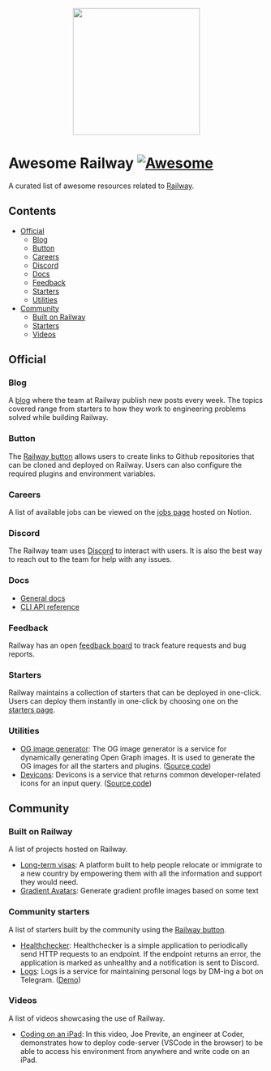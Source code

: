 <p align="center">
  <img src="https://railway.app/brand/logo-light.png" width="250">
<p>

# Awesome Railway [![Awesome](https://awesome.re/badge.svg)](https://awesome.re)

A curated list of awesome resources related to [Railway](https://railway.app/).
## Contents
- [Official](#official)
  - [Blog](#blog)
  - [Button](#button)
  - [Careers](#careers)
  - [Discord](#discord)
  - [Docs](#docs)
  - [Feedback](#feedback)
  - [Starters](#starters)
  - [Utilities](#utilities)
- [Community](#community)
  - [Built on Railway](#built-on-railway)
  - [Starters](#community-starters)
  - [Videos](#videos)

## Official

### Blog
A [blog](https://blog.railway.app/) where the team at Railway publish new posts every week. The topics covered range from starters to how they work to engineering problems solved while building Railway.

### Button
The [Railway button](https://railway.app/button) allows users to create links to Github repositories that can be cloned and deployed on Railway. Users can also configure the required plugins and environment variables.

### Careers
A list of available jobs can be viewed on the [jobs page](https://www.notion.so/railwayapp/Jobs-bdc641c4b72947f2ab1e09bea5362363) hosted on Notion.
  
### Discord
The Railway team uses [Discord](https://discord.com/invite/xAm2w6g) to interact with users. It is also the best way to reach out to the team for help with any issues.

### Docs
- [General docs](https://docs.railway.app/)
- [CLI API reference](https://docs.railway.app/cli/api-reference)

### Feedback
Railway has an open [feedback board](https://feedback.railway.app/) to track feature requests and bug reports.

### Starters
Railway maintains a collection of starters that can be deployed in one-click. Users can deploy them instantly in one-click by choosing one on the [starters page](https://railway.app/starters).

### Utilities
- [OG image generator](https://og.railway.app/): The OG image generator is a service for dynamically generating Open Graph images. It is used to generate the OG images for all the starters and plugins. ([Source code](https://github.com/railwayapp/og-generator))
- [Devicons](https://devicons.railway.app/): Devicons is a service that returns common developer-related icons for an input query. ([Source code](https://github.com/railwayapp/devicons))

## Community

### Built on Railway
A list of projects hosted on Railway.

- [Long-term visas](https://longtermvisas.com/): A platform built to help people relocate or immigrate to a new country by empowering them with all the information and support they would need.
- [Gradient Avatars](https://avatars.jakerunzer.com/): Generate gradient profile images based on some text

### Community starters
A list of starters built by the community using the [Railway button](https://railway.app/button).

- [Healthchecker](https://github.com/morgangallant/healthchecker): Healthchecker is a simple application to periodically send HTTP requests to an endpoint. If the endpoint returns an error, the application is marked as unhealthy and a notification is sent to Discord.
- [Logs](https://github.com/morgangallant/logs): Logs is a service for maintaining personal logs by DM-ing a bot on Telegram. ([Demo](https://logs.morgangallant.com/))
  
### Videos
A list of videos showcasing the use of Railway.

- [Coding on an iPad](https://www.youtube.com/watch?v=IWfkkaY5fXs): In this video, Joe Previte, an engineer at Coder, demonstrates how to deploy code-server (VSCode in the browser) to be able to access his environment from anywhere and write code on an iPad.
